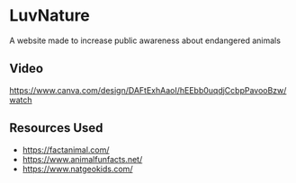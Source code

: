 # LuvNature
A website made to increase public awareness about endangered animals
## Video
https://www.canva.com/design/DAFtExhAaoI/hEEbb0uqdjCcbpPavooBzw/watch
## Resources Used
* https://factanimal.com/
* https://www.animalfunfacts.net/
* https://www.natgeokids.com/
